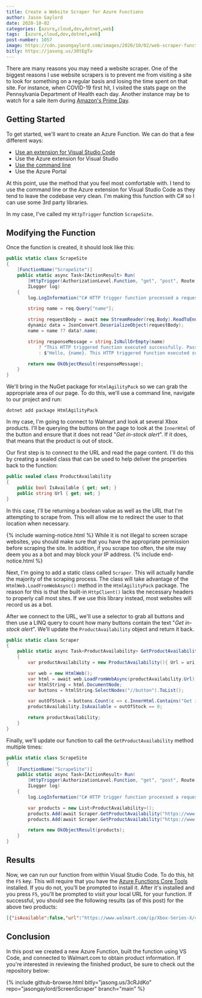 ```yaml
---
title: Create a Website Scraper for Azure Functions
author: Jason Gaylord
date: 2020-10-02
categories: [azure,cloud,dev,dotnet,web]
tags:  [azure,cloud,dev,dotnet,web]
post-number: 1057
image: https://cdn.jasongaylord.com/images/2020/10/02/web-scraper-function.jpg
bitly: https://jasong.us/30tEgTo
---
```


There are many reasons you may need a website scraper. One of the biggest reasons I use website scrapers is to prevent me from visiting a site to look for something on a regular basis and losing the time spent on that site. For instance, when COVID-19 first hit, I visited the stats page on the Pennsylvania Department of Health each day. Another instance may be to watch for a sale item during [Amazon's Prime Day](https://jasong.us/30cpwb5). 

## Getting Started
To get started, we'll want to create an Azure Function. We can do that a few different ways:

- [Use an extension for Visual Studio Code](https://jasong.us/2V6B7WH)
- Use the Azure extension for Visual Studio
- [Use the command line](https://jasong.us/3eCA0Fv)
- Use the Azure Portal

At this point, use the method that you feel most comfortable with. I tend to use the command line or the Azure extension for Visual Studio Code as they tend to leave the codebase very clean. I'm making this function with C# so I can use some 3rd party libraries.

In my case, I've called my `HttpTrigger` function `ScrapeSite`.

## Modifying the Function
Once the function is created, it should look like this:

```csharp
public static class ScrapeSite
{
    [FunctionName("ScrapeSite")]
    public static async Task<IActionResult> Run(
        [HttpTrigger(AuthorizationLevel.Function, "get", "post", Route = null)] HttpRequest req,
        ILogger log)
    {
        log.LogInformation("C# HTTP trigger function processed a request.");

        string name = req.Query["name"];

        string requestBody = await new StreamReader(req.Body).ReadToEndAsync();
        dynamic data = JsonConvert.DeserializeObject(requestBody);
        name = name ?? data?.name;

        string responseMessage = string.IsNullOrEmpty(name)
            ? "This HTTP triggered function executed successfully. Pass a name in the query string or in the request body for a personalized response."
            : $"Hello, {name}. This HTTP triggered function executed successfully.";

        return new OkObjectResult(responseMessage);
    }
}
```

We'll bring in the NuGet package for `HtmlAgilityPack` so we can grab the appropriate area of our page. To do this, we'll use a command line, navigate to our project and run:

```shell
dotnet add package HtmlAgilityPack
```

In my case, I'm going to connect to Walmart and look at several Xbox products. I'll be querying the buttons on the page to look at the `InnerHtml` of the button and ensure that it does not read "_Get in-stock alert_". If it does, that means that the product is out of stock.

Our first step is to connect to the URL and read the page content. I'll do this by creating a sealed class that can be used to help deliver the properties back to the function:

```csharp
public sealed class ProductAvailability
{
    public bool IsAvailable { get; set; }
    public string Url { get; set; }
}
```

In this case, I'll be returning a boolean value as well as the URL that I'm attempting to scrape from. This will allow me to redirect the user to that location when necessary.

{% include warning-notice.html %}
While it is not illegal to screen scrape websites, you should make sure that you have the appropriate permission before scraping the site. In addition, if you scrape too often, the site may deem you as a bot and may block your IP address.
{% include end-notice.html %}

Next, I'm going to add a static class called `Scraper`. This will actually handle the majority of the scraping process. The class will take advantage of the `HtmlWeb.LoadFromWebAsync()` method in the `HtmlAgilityPack` package. The reason for this is that the built-in `HttpClient()` lacks the necessary headers to properly call most sites. If we use this library instead, most websites will record us as a bot.

After we connect to the URL, we'll use a selector to grab all buttons and then use a LINQ query to count how many buttons contain the text "_Get in-stock alert_". We'll update the `ProductAvailability` object and return it back.

```csharp
public static class Scraper
{
    public static async Task<ProductAvailability> GetProductAvailability(string uri)
    {
        var productAvailability = new ProductAvailability(){ Url = uri };

        var web = new HtmlWeb();
        var html = await web.LoadFromWebAsync(productAvailability.Url);
        var htmlString = html.DocumentNode;
        var buttons = htmlString.SelectNodes("//button").ToList();

        var outOfStock = buttons.Count(c => c.InnerHtml.Contains("Get in-stock alert"));
        productAvailability.IsAvailable = outOfStock == 0;

        return productAvailability;
    }
}
```

Finally, we'll update our function to call the `GetProductAvailability` method multiple times:

```csharp
public static class ScrapeSite
{
    [FunctionName("ScrapeSite")]
    public static async Task<IActionResult> Run(
        [HttpTrigger(AuthorizationLevel.Function, "get", "post", Route = null)] HttpRequest req,
        ILogger log)
    {
        log.LogInformation("C# HTTP trigger function processed a request.");

        var products = new List<ProductAvailability>();
        products.Add(await Scraper.GetProductAvailability("https://www.walmart.com/ip/Xbox-Series-X/443574645"));
        products.Add(await Scraper.GetProductAvailability("https://www.walmart.com/ip/Microsoft-Xbox-One-S-1TB-All-Digital-Edition-Console-Disc-free-Gaming-White-NJP-00024/560014078"));

        return new OkObjectResult(products);
    }
}
```

## Results
Now, we can run our function from within Visual Studio Code. To do this, hit the `F5` key. This will require that you have the [Azure Functions Core Tools](https://jasong.us/30HGuPd) installed. If you do not, you'll be prompted to install it. After it's installed and you press `F5`, you'll be prompted to visit your local URL for your function. If successful, you should see the following results (as of this post) for the above two products:

```json
[{"isAvailable":false,"url":"https://www.walmart.com/ip/Xbox-Series-X/443574645"},{"isAvailable":true,"url":"https://www.walmart.com/ip/Microsoft-Xbox-One-S-1TB-All-Digital-Edition-Console-Disc-free-Gaming-White-NJP-00024/560014078"}]
```

## Conclusion
In this post we created a new Azure Function, built the function using VS Code, and connected to Walmart.com to obtain product information. If you're interested in reviewing the finished product, be sure to check out the repository below:

{% include github-browse.html bitly="jasong.us/3cRJdKo" repo="jasongaylord/ScreenScraper" branch="main" %}